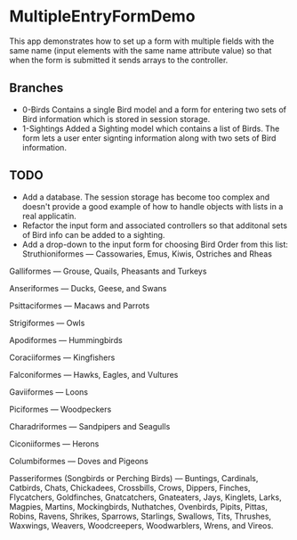 # MultipleEntryFormDemo
This app demonstrates how to set up a form with multiple fields with the same name (input elements with the same name attribute value)
so that when the form is submitted it sends arrays to the controller.

## Branches
- 0-Birds
  Contains a single Bird model and a form for entering two sets of Bird information which is stored in session storage.
- 1-Sightings
  Added a Sighting model which contains a list of Birds. The form lets a user enter signting information along with two sets of Bird information.
  
## TODO
- Add a database. The session storage has become too complex and doesn't provide a good example of how to handle objects with lists in a real applicatin.
- Refactor the input form and associated controllers so that additonal sets of Bird info can be added to a sighting.
- Add a drop-down to the input form for choosing Bird Order from this list:
  Struthioniformes — Cassowaries, Emus, Kiwis, Ostriches and Rheas

Galliformes — Grouse, Quails, Pheasants and Turkeys

Anseriformes — Ducks, Geese, and Swans

Psittaciformes — Macaws and Parrots

Strigiformes — Owls

Apodiformes — Hummingbirds

Coraciiformes — Kingfishers

Falconiformes — Hawks, Eagles, and Vultures

Gaviiformes — Loons

Piciformes — Woodpeckers

Charadriformes — Sandpipers and Seagulls

Ciconiiformes — Herons

Columbiformes — Doves and Pigeons

Passeriformes (Songbirds or Perching Birds) — Buntings, Cardinals, Catbirds, Chats, Chickadees, Crossbills, Crows, Dippers, Finches, Flycatchers, Goldfinches, Gnatcatchers, Gnateaters, Jays, Kinglets, Larks, Magpies, Martins, Mockingbirds, Nuthatches, Ovenbirds, Pipits, Pittas, Robins, Ravens, Shrikes, Sparrows, Starlings, Swallows, Tits, Thrushes, Waxwings, Weavers, Woodcreepers, Woodwarblers, Wrens, and Vireos.
